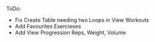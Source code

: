ToDo:
  - Fix Create Table needing two Loops in View Workouts
  - Add Favourites Exercieses
  - Add View Progression Reps, Weight, Volume
